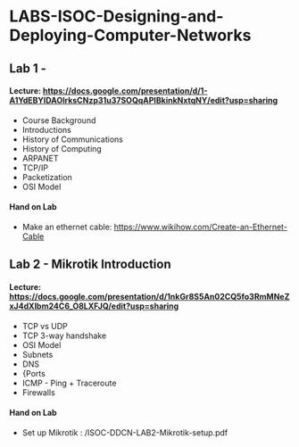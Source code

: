 # LABS-ISOC-Designing-and-Deploying-Computer-Networks

## Lab 1 - 
#### Lecture: https://docs.google.com/presentation/d/1-A1YdEBYIDAOlrksCNzp31u37SOQqAPIBkinkNxtqNY/edit?usp=sharing
- Course Background
- Introductions
- History of Communications
- History of Computing
- ARPANET
- TCP/IP
- Packetization
- OSI Model
  
#### Hand on Lab
- Make an ethernet cable: https://www.wikihow.com/Create-an-Ethernet-Cable

## Lab 2 - Mikrotik Introduction
#### Lecture: https://docs.google.com/presentation/d/1nkGr8S5An02CQ5fo3RmMNeZxJ4dXIbm24C6_O8LXFJQ/edit?usp=sharing
- TCP vs UDP
- TCP 3-way handshake
- OSI Model
- Subnets
- DNS
- {Ports
- ICMP - Ping + Traceroute
- Firewalls
  
#### Hand on Lab
- Set up Mikrotik : /ISOC-DDCN-LAB2-Mikrotik-setup.pdf
